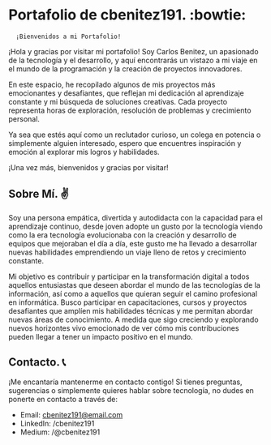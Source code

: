# Portafolio de cbenitez191. :bowtie:


      ¡Bienvenidos a mi Portafolio!



¡Hola y gracias por visitar mi portafolio! Soy Carlos Benitez, un apasionado de la tecnología y el desarrollo, y aquí encontrarás un vistazo a mi viaje en el mundo de la programación y la creación de proyectos innovadores.

En este espacio, he recopilado algunos de mis proyectos más emocionantes y desafiantes, que reflejan mi dedicación al aprendizaje constante y mi búsqueda de soluciones creativas. Cada proyecto representa horas de exploración, resolución de problemas y crecimiento personal.

Ya sea que estés aquí como un reclutador curioso, un colega en potencia o simplemente alguien interesado, espero que encuentres inspiración y emoción al explorar mis logros y habilidades.


¡Una vez más, bienvenidos y gracias por visitar!


## Sobre Mí. :v:


Soy una persona empática, divertida y autodidacta con la capacidad para el aprendizaje continuo, desde joven adopte un gusto por la tecnología viendo como la era tecnología evolucionaba con la creación y desarrollo de equipos que mejoraban el día a día, este gusto me ha llevado a desarrollar nuevas habilidades emprendiendo un viaje lleno de retos y crecimiento constante.

Mi objetivo es contribuir y participar en la transformación digital a todos aquellos entusiastas que deseen abordar el mundo de las tecnologías de la información, así como a aquellos que quieran seguir el camino profesional en informática. Busco participar en capacitaciones, cursos y proyectos desafiantes que amplíen mis habilidades técnicas y me permitan abordar nuevas áreas de conocimiento. A medida que sigo creciendo y explorando nuevos horizontes vivo emocionado de ver cómo mis contribuciones pueden llegar a tener un impacto positivo en el mundo.


## Contacto. :telephone_receiver:


¡Me encantaría mantenerme en contacto contigo! Si tienes preguntas, sugerencias o simplemente quieres hablar sobre tecnología, no dudes en ponerte en contacto a través de:

- Email: cbenitez191@email.com                                                                                                                                                                            
- LinkedIn: /cbenitez191                                                                                                                                                                                   
- Medium: /@cbenitez191


